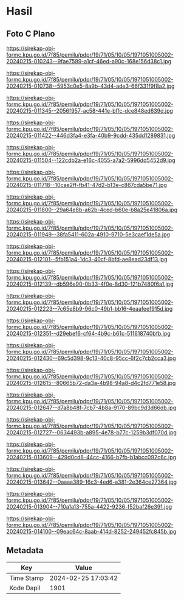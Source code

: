 # Hasil

## Foto C Plano

https://sirekap-obj-formc.kpu.go.id/7f85/pemilu/pdpr/19/71/05/10/05/1971051005002-20240215-010243--9fae7599-a1cf-46ed-a90c-168e156d38c1.jpg

https://sirekap-obj-formc.kpu.go.id/7f85/pemilu/pdpr/19/71/05/10/05/1971051005002-20240215-010738--5953c0e5-8a9b-43d4-ade3-66f331f9f8a2.jpg

https://sirekap-obj-formc.kpu.go.id/7f85/pemilu/pdpr/19/71/05/10/05/1971051005002-20240215-011345--2056f957-ac58-441e-bffc-dce848ed639d.jpg

https://sirekap-obj-formc.kpu.go.id/7f85/pemilu/pdpr/19/71/05/10/05/1971051005002-20240215-011422--446d3fa4-e3fa-40b9-9cdd-435dd1289831.jpg

https://sirekap-obj-formc.kpu.go.id/7f85/pemilu/pdpr/19/71/05/10/05/1971051005002-20240215-011504--122cdb2a-e16c-4055-a7a2-5996dd5452d9.jpg

https://sirekap-obj-formc.kpu.go.id/7f85/pemilu/pdpr/19/71/05/10/05/1971051005002-20240215-011718--10cae2ff-fb41-47d2-b13e-c867cda5be71.jpg

https://sirekap-obj-formc.kpu.go.id/7f85/pemilu/pdpr/19/71/05/10/05/1971051005002-20240215-011800--29a64e8b-a62b-4ced-b60e-b8a25e41806a.jpg

https://sirekap-obj-formc.kpu.go.id/7f85/pemilu/pdpr/19/71/05/10/05/1971051005002-20240215-011949--38fa5411-602a-4910-9710-5e3caef1de5a.jpg

https://sirekap-obj-formc.kpu.go.id/7f85/pemilu/pdpr/19/71/05/10/05/1971051005002-20240215-012101--5fb151a4-1dc3-40cf-8bfd-ae8ead23df13.jpg

https://sirekap-obj-formc.kpu.go.id/7f85/pemilu/pdpr/19/71/05/10/05/1971051005002-20240215-012139--db596e90-0b33-4f0e-8d30-121b7480f6a1.jpg

https://sirekap-obj-formc.kpu.go.id/7f85/pemilu/pdpr/19/71/05/10/05/1971051005002-20240215-012223--7c65e8b9-96c0-49b1-bb16-4eaafeef915d.jpg

https://sirekap-obj-formc.kpu.go.id/7f85/pemilu/pdpr/19/71/05/10/05/1971051005002-20240215-012351--d29ebef6-cf64-4b9c-b61c-511618740bfb.jpg

https://sirekap-obj-formc.kpu.go.id/7f85/pemilu/pdpr/19/71/05/10/05/1971051005002-20240215-012430--69c5d398-9c13-40c8-95cc-6f2c7cb2cca3.jpg

https://sirekap-obj-formc.kpu.go.id/7f85/pemilu/pdpr/19/71/05/10/05/1971051005002-20240215-012615--80665b72-da3a-4b98-94a8-d4c2fd771e58.jpg

https://sirekap-obj-formc.kpu.go.id/7f85/pemilu/pdpr/19/71/05/10/05/1971051005002-20240215-012647--d7a8b48f-7cb7-4b8a-9170-89bc9d3d66db.jpg

https://sirekap-obj-formc.kpu.go.id/7f85/pemilu/pdpr/19/71/05/10/05/1971051005002-20240215-012727--0634493b-a895-4e78-b77c-1259b3df070d.jpg

https://sirekap-obj-formc.kpu.go.id/7f85/pemilu/pdpr/19/71/05/10/05/1971051005002-20240215-013609--429d0cd8-44cc-4166-b7fb-b1abcc092c6c.jpg

https://sirekap-obj-formc.kpu.go.id/7f85/pemilu/pdpr/19/71/05/10/05/1971051005002-20240215-013642--0aaaa389-16c3-4ed6-a381-2e364ce27364.jpg

https://sirekap-obj-formc.kpu.go.id/7f85/pemilu/pdpr/19/71/05/10/05/1971051005002-20240215-013904--710a1a13-755a-4422-9236-f52baf26e391.jpg

https://sirekap-obj-formc.kpu.go.id/7f85/pemilu/pdpr/19/71/05/10/05/1971051005002-20240215-014100--09eac64c-8aab-414d-8252-249452fc845b.jpg


## Metadata

| Key        | Value               |
| ---------- | ------------------- |
| Time Stamp | 2024-02-25 17:03:42 |
| Kode Dapil | 1901                |



